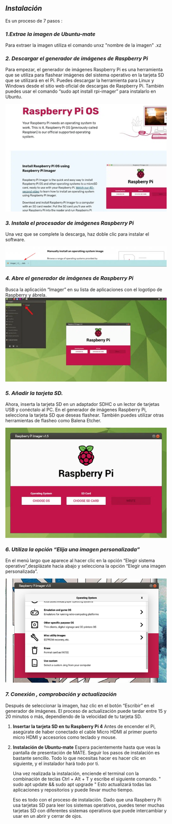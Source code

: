  ## *Instalación*
  Es un proceso de 7 pasos :
     
   ### *1.Extrae la imagen de Ubuntu-mate*
   Para extraer la imagen utiliza el comando unxz "nombre de la imagen" .xz
    
   ### *2. Descargar el generador de imágenes de Raspberry Pi*
   Para empezar, el generador de imágenes Raspberry Pi es una herramienta que se utiliza para flashear imágenes del sistema operativo en la tarjeta SD que se utilizará en
   el Pi. Puedes descargar la herramienta para Linux y Windows desde el sitio web oficial de descargas de Raspberry Pi. También puedes usar el comando “sudo apt install
   rpi-imager” para instalarlo en Ubuntu. 
   
   ![](https://github.com/papuinoook94/Proyectos/blob/main/IMAGENES/rasberry2.png)
 
 ### *3. Instala el procesador de imágenes Raspberry Pi*
   Una vez que se complete la descarga, haz doble clic para instalar el software.
   
   ![](https://github.com/papuinoook94/Proyectos/blob/main/IMAGENES/raspberry3.png)
   
   ### *4. Abre el generador de imágenes de Raspberry Pi*
   Busca la aplicación “Imager” en su lista de aplicaciones con el logotipo de Raspberry y 
   ábrela. 
   ![](https://github.com/papuinoook94/Proyectos/blob/main/IMAGENES/so.png.png)
  
  ### *5. Añadir la tarjeta SD.*
   Ahora, inserta la tarjeta SD en un adaptador SDHC o un lector de tarjetas USB y conéctalo al PC. En el generador de imágenes Raspberry Pi, selecciona la tarjeta SD que
   deseas flashear. También puedes utilizar otras herramientas de flasheo como Balena Etcher.
   
   ![](https://github.com/papuinoook94/Proyectos/blob/main/IMAGENES/Raspberry0.png)
   
   ### *6. Utiliza la opción “Elija una imagen personalizada”*
   En el menú largo que aparece al hacer clic en la opción “Elegir sistema operativo”,desplázate hacia abajo y selecciona la opción “Elegir una imagen personalizada”.
  
  ![](https://github.com/papuinoook94/Proyectos/blob/main/IMAGENES/raspberry1.png)
  
### *7. Conexión , comprobación y actualización*
   Después de seleccionar la imagen, haz clic en el botón “Escribir” en el generador de imágenes. El proceso de actualización puede tardar entre 15 y 20 minutos o más, 
   dependiendo de la velocidad de tu tarjeta SD.

1.  **Insertar la tarjeta SD en tu Raspberry Pi 4**
        Antes de encender el Pi, asegúrate de haber conectado el cable Micro HDMI al primer puerto micro HDMI y accesorios como teclado y mouse.

2.  **Instalación de Ubuntu-mate**
       Espera pacientemente hasta que veas la pantalla de presentación de MATE. Seguir los pasos de instalación es bastante sencillo. Todo lo que necesitas hacer es hacer              clic en siguiente, y el instalador hará todo por ti.
              
       Una vez realizada la instalación, enciende el terminal con la combinación de teclas Ctrl + Alt + T y escribe el siguiente comando.
       " sudo apt update && sudo apt upgrade "
       Esto actualizará todas las aplicaciones y repositorios y puede llevar mucho tiempo.

       Eso es todo con el proceso de instalación. Dado que una Raspberry Pi usa tarjetas SD para leer los sistemas operativos, puedes tener muchas tarjetas SD con                       diferentes sistemas operativos que puede intercambiar y usar en un abrir y cerrar de ojos.
